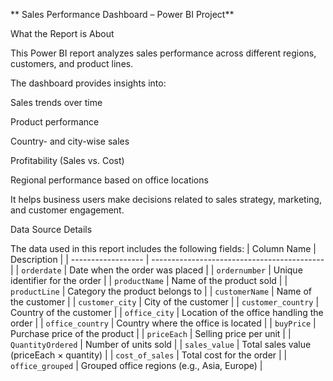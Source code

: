 ** Sales Performance Dashboard – Power BI Project**

What the Report is About

This Power BI report analyzes sales performance across different regions, customers, and product lines. 

The dashboard provides insights into:

Sales trends over time

Product performance

Country- and city-wise sales

Profitability (Sales vs. Cost)

Regional performance based on office locations

It helps business users make decisions related to sales strategy, marketing, and customer engagement.

Data Source Details

The data used in this report includes the following fields:
| Column Name        | Description                                 |
| ------------------ | ------------------------------------------- |
| `orderdate`        | Date when the order was placed              |
| `ordernumber`      | Unique identifier for the order             |
| `productName`      | Name of the product sold                    |
| `productLine`      | Category the product belongs to             |
| `customerName`     | Name of the customer                        |
| `customer_city`    | City of the customer                        |
| `customer_country` | Country of the customer                     |
| `office_city`      | Location of the office handling the order   |
| `office_country`   | Country where the office is located         |
| `buyPrice`         | Purchase price of the product               |
| `priceEach`        | Selling price per unit                      |
| `QuantityOrdered`  | Number of units sold                        |
| `sales_value`      | Total sales value (priceEach × quantity)    |
| `cost_of_sales`    | Total cost for the order                    |
| `office_grouped`   | Grouped office regions (e.g., Asia, Europe) |
